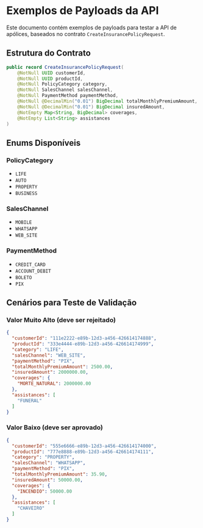 # Exemplos de Payloads da API

Este documento contém exemplos de payloads para testar a API de apólices, baseados no contrato `CreateInsurancePolicyRequest`.

## Estrutura do Contrato

```java
public record CreateInsurancePolicyRequest(
    @NotNull UUID customerId,
    @NotNull UUID productId,
    @NotNull PolicyCategory category,
    @NotNull SalesChannel salesChannel,
    @NotNull PaymentMethod paymentMethod,
    @NotNull @DecimalMin("0.01") BigDecimal totalMonthlyPremiumAmount,
    @NotNull @DecimalMin("0.01") BigDecimal insuredAmount,
    @NotEmpty Map<String, BigDecimal> coverages,
    @NotEmpty List<String> assistances
)
```

## Enums Disponíveis

### PolicyCategory

- `LIFE`
- `AUTO`
- `PROPERTY`
- `BUSINESS`

### SalesChannel

- `MOBILE`
- `WHATSAPP`
- `WEB_SITE`

### PaymentMethod

- `CREDIT_CARD`
- `ACCOUNT_DEBIT`
- `BOLETO`
- `PIX`

## Cenários para Teste de Validação

### Valor Muito Alto (deve ser rejeitado)

```json
{
  "customerId": "111e2222-e89b-12d3-a456-426614174888",
  "productId": "333e4444-e89b-12d3-a456-426614174999",
  "category": "LIFE",
  "salesChannel": "WEB_SITE",
  "paymentMethod": "PIX",
  "totalMonthlyPremiumAmount": 2500.00,
  "insuredAmount": 2000000.00,
  "coverages": {
    "MORTE_NATURAL": 2000000.00
  },
  "assistances": [
    "FUNERAL"
  ]
}
```

### Valor Baixo (deve ser aprovado)

```json
{
  "customerId": "555e6666-e89b-12d3-a456-426614174000",
  "productId": "777e8888-e89b-12d3-a456-426614174111",
  "category": "PROPERTY",
  "salesChannel": "WHATSAPP",
  "paymentMethod": "PIX",
  "totalMonthlyPremiumAmount": 35.90,
  "insuredAmount": 50000.00,
  "coverages": {
    "INCENDIO": 50000.00
  },
  "assistances": [
    "CHAVEIRO"
  ]
}
```
